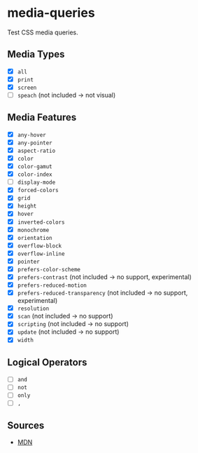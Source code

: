 # media-queries

Test CSS media queries.

## Media Types

- [x] `all`
- [x] `print`
- [x] `screen`
- [ ] `speach` (not included -> not visual)

## Media Features

- [x] `any-hover`
- [x] `any-pointer`
- [x] `aspect-ratio`
- [x] `color`
- [x] `color-gamut`
- [x] `color-index`
- [ ] `display-mode`
- [x] `forced-colors`
- [x] `grid`
- [x] `height`
- [x] `hover`
- [x] `inverted-colors`
- [x] `monochrome`
- [x] `orientation`
- [x] `overflow-block`
- [x] `overflow-inline`
- [x] `pointer`
- [x] `prefers-color-scheme`
- [x] `prefers-contrast` (not included -> no support, experimental)
- [x] `prefers-reduced-motion`
- [x] `prefers-reduced-transparency` (not included -> no support, experimental)
- [x] `resolution`
- [x] `scan` (not included -> no support)
- [x] `scripting` (not included -> no support)
- [x] `update` (not included -> no support)
- [x] `width`

## Logical Operators

- [ ] `and`
- [ ] `not`
- [ ] `only`
- [ ] `,`

## Sources

- [MDN](https://developer.mozilla.org/en-US/docs/Web/CSS/Media_Queries/Using_media_queries)
